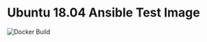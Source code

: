# Ubuntu 18.04 Ansible Test Image

![Docker Build](https://github.com/osmarts/docker-ubuntu18.04-ansible/workflows/Docker%20Build/badge.svg)
